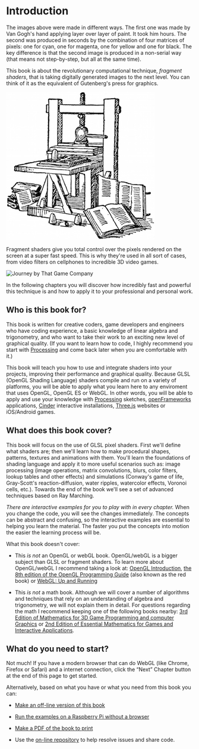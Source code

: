 # Introduction

<canvas id="custom" class="canvas" data-fragment-url="cmyk-halftone.frag" data-textures="vangogh.jpg" width="700px" height="320px"></canvas>

The images above were made in different ways. The first one was made by Van Gogh's hand applying layer over layer of paint. It took him hours. The second was produced in seconds by the combination of four matrices of pixels: one for cyan, one for magenta, one for yellow and one for black. The key difference is that the second image is produced in a non-serial way (that means not step-by-step, but all at the same time). 

This book is about the revolutionary computational technique, *fragment shaders*, that is taking digitally generated images to the next level. You can think of it as the equivalent of Gutenberg's press for graphics.

![Gutenberg's press](gutenpress.jpg)

Fragment shaders give you total control over the pixels rendered on the screen at a super fast speed. This is why they're used in all sort of cases, from video filters on cellphones to incredible 3D video games.

![Journey by That Game Company](journey.jpg)

In the following chapters you will discover how incredibly fast and powerful this technique is and how to apply it to your professional and personal work.

## Who is this book for?

This book is written for creative coders, game developers and engineers who have coding experience, a basic knowledge of linear algebra and trigonometry, and who want to take their work to an exciting new level of graphical quality. (If you want to learn how to code, I highly recommend you start with [Processing](https://processing.org/) and come back later when you are comfortable with it.)

This book will teach you how to use and integrate shaders into your projects, improving their performance and graphical quality. Because GLSL (OpenGL Shading Language) shaders compile and run on a variety of platforms, you will be able to apply what you learn here to any enviroment that uses OpenGL, OpenGL ES or WebGL. In other words, you will be able to apply and use your knowledge with [Processing](https://processing.org/) sketches, [openFrameworks](http://openframeworks.cc/) applications, [Cinder](http://libcinder.org/) interactive installations, [Three.js](http://threejs.org/) websites or iOS/Android games.

## What does this book cover?

This book will focus on the use of GLSL pixel shaders. First we'll define what shaders are; then we'll learn how to make procedural shapes, patterns, textures and animations with them. You'll learn the foundations of shading language and apply it to more useful scenarios such as: image processing (image operations, matrix convolutions, blurs, color filters, lookup tables and other effects) and simulations (Conway's game of life, Gray-Scott's reaction-diffusion, water ripples, watercolor effects, Voronoi cells, etc.). Towards the end of the book we'll see a set of advanced techniques based on Ray Marching.

*There are interactive examples for you to play with in every chapter.* When you change the code, you will see the changes immediately. The concepts can be abstract and confusing, so the interactive examples are essential to helping you learn the material. The faster you put the concepts into motion the easier the learning process will be.

What this book doesn't cover:

* This *is not* an OpenGL or webGL book. OpenGL/webGL is a bigger subject than GLSL or fragment shaders. To learn more about OpenGL/webGL I recommend taking a look at:  [OpenGL Introduction](https://open.gl/introduction), [the 8th edition of the OpenGL Programming Guide](http://www.amazon.com/OpenGL-Programming-Guide-Official-Learning/dp/0321773039/ref=sr_1_1?s=books&ie=UTF8&qid=1424007417&sr=1-1&keywords=open+gl+programming+guide) (also known as the red book) or [WebGL: Up and Running](http://www.amazon.com/WebGL-Up-Running-Tony-Parisi/dp/144932357X/ref=sr_1_4?s=books&ie=UTF8&qid=1425147254&sr=1-4&keywords=webgl)

* This *is not* a math book. Although we will cover a number of algorithms and techniques that rely on an understanding of algebra and trigonometry, we will not explain them in detail. For questions regarding the math I recommend keeping one of the following books nearby: [3rd Edition of Mathematics for 3D Game Programming and computer Graphics](http://www.amazon.com/Mathematics-Programming-Computer-Graphics-Third/dp/1435458869/ref=sr_1_1?ie=UTF8&qid=1424007839&sr=8-1&keywords=mathematics+for+games) or [2nd Edition of Essential Mathematics for Games and Interactive Applications](http://www.amazon.com/Essential-Mathematics-Games-Interactive-Applications/dp/0123742978/ref=sr_1_1?ie=UTF8&qid=1424007889&sr=8-1&keywords=essentials+mathematics+for+developers).

## What do you need to start?

Not much! If you have a modern browser that can do WebGL (like Chrome, Firefox or Safari) and a internet connection, click the “Next” Chapter button at the end of this page to get started.

Alternatively, based on what you have or what you need from this book you can:

- [Make an off-line version of this book](https://thebookofshaders.com/appendix/)

- [Run the examples on a Raspberry Pi without a browser](https://thebookofshaders.com/appendix/)

- [Make a PDF of the book to print](https://thebookofshaders.com/appendix/)

- Use the [on-line repository](https://github.com/patriciogonzalezvivo/thebookofshaders) to help resolve issues and share code.

